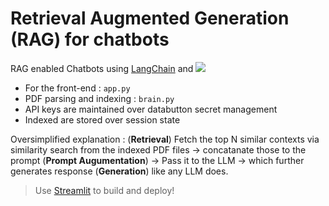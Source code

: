 # Retrieval Augmented Generation (RAG) for chatbots
RAG enabled Chatbots using [LangChain](https://www.langchain.com) and 
![](https://github.com/avrabyt/RAG-Chatbot/blob/main/thumbnail.webp)

- For the front-end : `app.py`
- PDF parsing and indexing : `brain.py`
- API keys are maintained over databutton secret management
- Indexed are stored over session state 

Oversimplified explanation : (**Retrieval**) Fetch the top N similar contexts via similarity search from the indexed PDF files -> concatanate those to the prompt (**Prompt Augumentation**) -> Pass it to the LLM -> which further generates response (**Generation**) like any LLM does. 



> Use [Streamlit](https://streamlit.io) to build and deploy!















